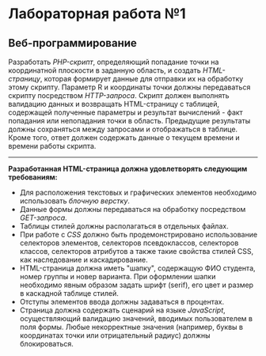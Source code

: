 # Лабораторная работа №1
## Веб-программирование
Разработать *PHP-скрипт*, определяющий попадание точки на координатной плоскости в заданную область, и создать *HTML-страницу*, которая формирует данные для отправки их на обработку этому скрипту.
Параметр R и координаты точки должны передаваться скрипту посредством *HTTP-запроса*. Скрипт должен выполнять валидацию данных и возвращать HTML-страницу с таблицей, содержащей полученные параметры и результат вычислений - факт попадания или непопадания точки в область. Предыдущие результаты должны сохраняться между запросами и отображаться в таблице.
Кроме того, ответ должен содержать данные о текущем времени и времени работы скрипта.
***
**Разработанная HTML-страница должна удовлетворять следующим требованиям:**

+	Для расположения текстовых и графических элементов необходимо использовать *блочную верстку*.
+	Данные формы должны передаваться на обработку посредством *GET-запроса*.
+	Таблицы стилей должны располагаться в отдельных файлах.
+	При работе с *CSS* должно быть продемонстрировано использование селекторов элементов, селекторов псевдоклассов, селекторов классов, селекторов атрибутов а также такие свойства стилей CSS, как наследование и каскадирование.
+	HTML-страница должна иметь "шапку", содержащую ФИО студента, номер группы и новер варианта. При оформлении шапки необходимо явным образом задать шрифт (serif), его цвет и размер в каскадной таблице стилей.
+	Отступы элементов ввода должны задаваться в процентах.
+	Страница должна содержать сценарий на языке *JavaScript*, осуществляющий валидацию значений, вводимых пользователем в поля формы. Любые некорректные значения (например, буквы в координатах точки или отрицательный радиус) должны блокироваться.
